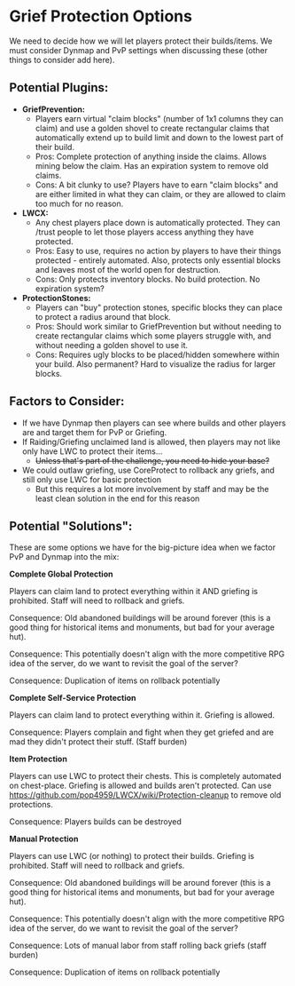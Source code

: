 # Grief Protection Options

We need to decide how we will let players protect their builds/items. We must consider Dynmap and PvP settings when discussing these (other things to consider add here).

## Potential Plugins:

- **GriefPrevention:**
    - Players earn virtual "claim blocks" (number of 1x1 columns they can claim) and use a golden shovel to create rectangular claims that automatically extend up to build limit and down to the lowest part of their build.
    - Pros: Complete protection of anything inside the claims. Allows mining below the claim. Has an expiration system to remove old claims.
    - Cons: A bit clunky to use? Players have to earn "claim blocks" and are either limited in what they can claim, or they are allowed to claim too much for no reason.
- **LWCX:** 
    - Any chest players place down is automatically protected. They can /trust people to let those players access anything they have protected.
    - Pros: Easy to use, requires no action by players to have their things protected - entirely automated. Also, protects only essential blocks and leaves most of the world open for destruction.
    - Cons: Only protects inventory blocks. No build protection. No expiration system?
- **ProtectionStones:**
    - Players can "buy" protection stones, specific blocks they can place to protect a radius around that block.
    - Pros: Should work similar to GriefPrevention but without needing to create rectangular claims which some players struggle with, and without needing a golden shovel to use it.
    - Cons: Requires ugly blocks to be placed/hidden somewhere within your build. Also permanent? Hard to visualize the radius for larger blocks.

## Factors to Consider:

- If we have Dynmap then players can see where builds and other players are and target them for PvP or Griefing.
- If Raiding/Griefing unclaimed land is allowed, then players may not like only have LWC to protect their items...
    - ~~Unless that's part of the challenge, you need to hide your base?~~
- We could outlaw griefing, use CoreProtect to rollback any griefs, and still only use LWC for basic protection
    - But this requires a lot more involvement by staff and may be the least clean solution in the end for this reason

## Potential "Solutions":

These are some options we have for the big-picture idea when we factor PvP and Dynmap into the mix:

**Complete Global Protection**

Players can claim land to protect everything within it AND griefing is prohibited. Staff will need to rollback and griefs.

Consequence: Old abandoned buildings will be around forever (this is a good thing for historical items and monuments, but bad for your average hut).

Consequence: This potentially doesn't align with the more competitive RPG idea of the server, do we want to revisit the goal of the server?

Consequence: Duplication of items on rollback potentially

**Complete Self-Service Protection**

Players can claim land to protect everything within it. Griefing is allowed.

Consequence: Players complain and fight when they get griefed and are mad they didn't protect their stuff. (Staff burden)

**Item Protection**

Players can use LWC to protect their chests. This is completely automated on chest-place. Griefing is allowed and builds aren't protected. Can use https://github.com/pop4959/LWCX/wiki/Protection-cleanup to remove old protections.

Consequence: Players builds can be destroyed

**Manual Protection**

Players can use LWC (or nothing) to protect their builds. Griefing is prohibited. Staff will need to rollback and griefs.

Consequence: Old abandoned buildings will be around forever (this is a good thing for historical items and monuments, but bad for your average hut).

Consequence: This potentially doesn't align with the more competitive RPG idea of the server, do we want to revisit the goal of the server?

Consequence: Lots of manual labor from staff rolling back griefs (staff burden)

Consequence: Duplication of items on rollback potentially
